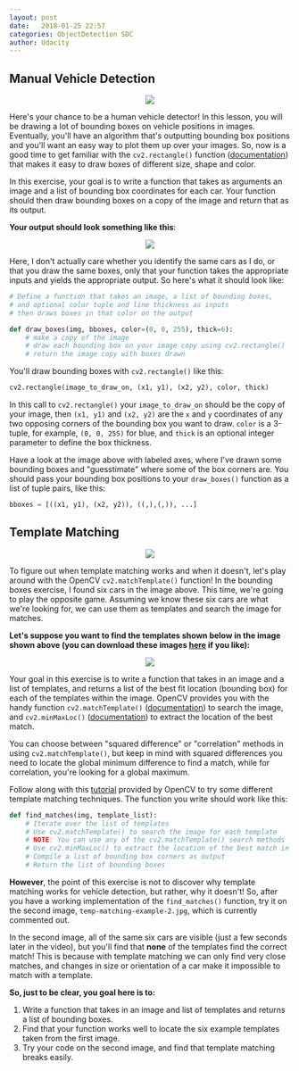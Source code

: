 ```yaml
---
layout: post
date:   2018-01-25 22:57
categories: ObjectDetection SDC
author: Udacity
---
```


<script src="https://cdnjs.cloudflare.com/ajax/libs/mathjax/2.7.0/MathJax.js?config=TeX-AMS-MML_HTMLorMML" type="text/javascript"></script>

## Manual Vehicle Detection

<div style="text-align:center"><img src ='{{site.baseurl}}/assets/VDT/bbox-example-image.jpg' /></div>

Here's your chance to be a human vehicle detector! In this lesson, you will be drawing a lot of bounding boxes on vehicle positions in images. Eventually, you'll have an algorithm that's outputting bounding box positions and you'll want an easy way to plot them up over your images. So, now is a good time to get familiar with the `cv2.rectangle()` function ([documentation](http://docs.opencv.org/2.4/modules/core/doc/drawing_functions.html)) that makes it easy to draw boxes of different size, shape and color.

In this exercise, your goal is to write a function that takes as arguments an image and a list of bounding box coordinates for each car. Your function should then draw bounding boxes on a copy of the image and return that as its output.

**Your output should look something like this**:

<div style="text-align:center"><img src ='{{site.baseurl}}/assets/VDT/manual-bbox-quiz-output.jpg' /></div>

Here, I don't actually care whether you identify the same cars as I do, or that you draw the same boxes, only that your function takes the appropriate inputs and yields the appropriate output. So here's what it should look like:

```py
# Define a function that takes an image, a list of bounding boxes, 
# and optional color tuple and line thickness as inputs
# then draws boxes in that color on the output

def draw_boxes(img, bboxes, color=(0, 0, 255), thick=6):
    # make a copy of the image
    # draw each bounding box on your image copy using cv2.rectangle()
    # return the image copy with boxes drawn
```

You'll draw bounding boxes with `cv2.rectangle()` like this:

```py
cv2.rectangle(image_to_draw_on, (x1, y1), (x2, y2), color, thick)
```

In this call to `cv2.rectangle()` your `image_to_draw_on` should be the copy of your image, then `(x1, y1)` and `(x2, y2)` are the `x` and `y` coordinates of any two opposing corners of the bounding box you want to draw. `color` is a 3-tuple, for example, `(0, 0, 255)` for blue, and `thick` is an optional integer parameter to define the box thickness.

Have a look at the image above with labeled axes, where I've drawn some bounding boxes and "guesstimate" where some of the box corners are. You should pass your bounding box positions to your `draw_boxes()` function as a list of tuple pairs, like this:

```py
bboxes = [((x1, y1), (x2, y2)), ((,),(,)), ...]
```

## Template Matching

<div style="text-align:center"><img src ='{{site.baseurl}}/assets/VDT/bbox-example-image.jpg' /></div>

To figure out when template matching works and when it doesn't, let's play around with the OpenCV `cv2.matchTemplate()` function! In the bounding boxes exercise, I found six cars in the image above. This time, we're going to play the opposite game. Assuming we know these six cars are what we're looking for, we can use them as templates and search the image for matches.

**Let's suppose you want to find the templates shown below in the image shown above (you can download these images [here](https://s3.amazonaws.com/udacity-sdc/Vehicle_Tracking/cutouts.zip) if you like):**

<div style="text-align:center"><img src ='{{site.baseurl}}/assets/VDT/cutouts.jpg' /></div>

Your goal in this exercise is to write a function that takes in an image and a list of templates, and returns a list of the best fit location (bounding box) for each of the templates within the image. OpenCV provides you with the handy function `cv2.matchTemplate()` ([documentation](http://docs.opencv.org/2.4/modules/imgproc/doc/object_detection.html)) to search the image, and `cv2.minMaxLoc()` ([documentation](http://docs.opencv.org/2.4/modules/core/doc/operations_on_arrays.html?highlight=minmaxloc#cv2.minMaxLoc)) to extract the location of the best match.

You can choose between "squared difference" or "correlation" methods in using `cv2.matchTemplate()`, but keep in mind with squared differences you need to locate the global minimum difference to find a match, while for correlation, you're looking for a global maximum.

Follow along with this [tutorial](http://opencv-python-tutroals.readthedocs.io/en/latest/py_tutorials/py_imgproc/py_template_matching/py_template_matching.html) provided by OpenCV to try some different template matching techniques. The function you write should work like this:

```py
def find_matches(img, template_list):
    # Iterate over the list of templates
    # Use cv2.matchTemplate() to search the image for each template
    # NOTE: You can use any of the cv2.matchTemplate() search methods
    # Use cv2.minMaxLoc() to extract the location of the best match in each case
    # Compile a list of bounding box corners as output
    # Return the list of bounding boxes
```

**However**, the point of this exercise is not to discover why template matching works for vehicle detection, but rather, why it doesn't! So, after you have a working implementation of the `find_matches()` function, try it on the second image, `temp-matching-example-2.jpg`, which is currently commented out.

In the second image, all of the same six cars are visible (just a few seconds later in the video), but you'll find that **none** of the templates find the correct match! This is because with template matching we can only find very close matches, and changes in size or orientation of a car make it impossible to match with a template.

**So, just to be clear, you goal here is to:**

1. Write a function that takes in an image and list of templates and returns a list of bounding boxes.
2. Find that your function works well to locate the six example templates taken from the first image.
3. Try your code on the second image, and find that template matching breaks easily.



